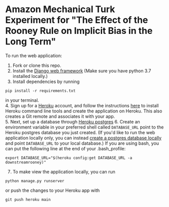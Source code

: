 # Amazon Mechanical Turk Experiment for "The Effect of the Rooney Rule on Implicit Bias in the Long Term"

To run the web application:

1. Fork or clone this repo.  
2. Install the [Django web framework](https://docs.djangoproject.com/en/3.1/) (Make sure you have python 3.7 installed locally.)  
3. Install dependencies by running
```
pip install -r requirements.txt
```
in your terminal.   
4. Sign up for a [Heroku](https://signup.heroku.com/) account, and follow the instructions [here](https://devcenter.heroku.com/articles/getting-started-with-python#set-up) to install Heroku command line tools and create the application on Heroku. This also creates a Git remote and associates it with your app.  
5. Next, set up a database through [Heroku postgres](https://devcenter.heroku.com/articles/heroku-postgresql#provisioning-heroku-postgres) 
6. Create an environment variable in your preferred shell called `DATABASE_URL` point to the Heroku postgres database you just created. (If you'd like to run the web application locally only, you can instead [create a postgres database locally](https://www.postgresql.org/docs/13/tutorial-start.html) and point `DATABASE_URL` to your local database.) If you are using bash, you can put the following line at the end of your .bash_profile:
```
export DATABASE_URL="$(heroku config:get DATABASE_URL -a downstreamrooney)"
```  
7. To make view the application locally, you can run 
```
python manage.py runserver
```
or push the changes to your Heroku app with
```
git push heroku main
```

